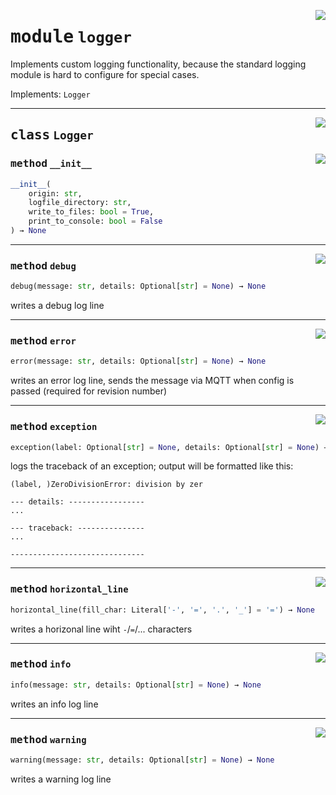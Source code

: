 <!-- markdownlint-disable -->

<a href="https://github.com/tum-esm/utils/tree/main/tum_esm_utils/logger.py#L0"><img align="right" style="float:right;" src="https://img.shields.io/badge/-source-cccccc?style=flat-square"></a>

# <kbd>module</kbd> `logger`
Implements custom logging functionality, because the standard logging module is hard to configure for special cases. 

Implements: `Logger` 



---

<a href="https://github.com/tum-esm/utils/tree/main/tum_esm_utils/logger.py#L53"><img align="right" style="float:right;" src="https://img.shields.io/badge/-source-cccccc?style=flat-square"></a>

## <kbd>class</kbd> `Logger`




<a href="https://github.com/tum-esm/utils/tree/main/tum_esm_utils/logger.py#L56"><img align="right" style="float:right;" src="https://img.shields.io/badge/-source-cccccc?style=flat-square"></a>

### <kbd>method</kbd> `__init__`

```python
__init__(
    origin: str,
    logfile_directory: str,
    write_to_files: bool = True,
    print_to_console: bool = False
) → None
```








---

<a href="https://github.com/tum-esm/utils/tree/main/tum_esm_utils/logger.py#L82"><img align="right" style="float:right;" src="https://img.shields.io/badge/-source-cccccc?style=flat-square"></a>

### <kbd>method</kbd> `debug`

```python
debug(message: str, details: Optional[str] = None) → None
```

writes a debug log line 

---

<a href="https://github.com/tum-esm/utils/tree/main/tum_esm_utils/logger.py#L106"><img align="right" style="float:right;" src="https://img.shields.io/badge/-source-cccccc?style=flat-square"></a>

### <kbd>method</kbd> `error`

```python
error(message: str, details: Optional[str] = None) → None
```

writes an error log line, sends the message via MQTT when config is passed (required for revision number) 

---

<a href="https://github.com/tum-esm/utils/tree/main/tum_esm_utils/logger.py#L116"><img align="right" style="float:right;" src="https://img.shields.io/badge/-source-cccccc?style=flat-square"></a>

### <kbd>method</kbd> `exception`

```python
exception(label: Optional[str] = None, details: Optional[str] = None) → None
```

logs the traceback of an exception; output will be formatted like this: 

```
(label, )ZeroDivisionError: division by zer

--- details: -----------------
...

--- traceback: ---------------
...

------------------------------
``` 

---

<a href="https://github.com/tum-esm/utils/tree/main/tum_esm_utils/logger.py#L76"><img align="right" style="float:right;" src="https://img.shields.io/badge/-source-cccccc?style=flat-square"></a>

### <kbd>method</kbd> `horizontal_line`

```python
horizontal_line(fill_char: Literal['-', '=', '.', '_'] = '=') → None
```

writes a horizonal line wiht `-`/`=`/... characters 

---

<a href="https://github.com/tum-esm/utils/tree/main/tum_esm_utils/logger.py#L90"><img align="right" style="float:right;" src="https://img.shields.io/badge/-source-cccccc?style=flat-square"></a>

### <kbd>method</kbd> `info`

```python
info(message: str, details: Optional[str] = None) → None
```

writes an info log line 

---

<a href="https://github.com/tum-esm/utils/tree/main/tum_esm_utils/logger.py#L98"><img align="right" style="float:right;" src="https://img.shields.io/badge/-source-cccccc?style=flat-square"></a>

### <kbd>method</kbd> `warning`

```python
warning(message: str, details: Optional[str] = None) → None
```

writes a warning log line 


